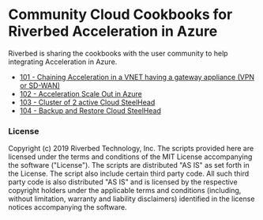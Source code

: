 # Community Cloud Cookbooks for Riverbed Acceleration in Azure

Riverbed is sharing the cookbooks with the user community to help integrating Acceleration in Azure.

- [101 - Chaining Acceleration in a VNET having a gateway appliance (VPN or SD-WAN)](./101-service-chain-gw-appliance)
- [102 - Acceleration Scale Out in Azure](./102-scale-out)
- [103 - Cluster of 2 active Cloud SteelHead](./103-deploy-active-active)
- [104 - Backup and Restore Cloud SteelHead](./104-Backup-and-Restore)

### License

Copyright (c) 2019 Riverbed Technology, Inc.
The scripts provided here are licensed under the terms and conditions of the MIT License accompanying the software ("License"). The scripts are distributed "AS IS" as set forth in the License. The script also include certain third party code. All such third party code is also distributed "AS IS" and is licensed by the respective copyright holders under the applicable terms and conditions (including, without limitation, warranty and liability disclaimers) identified in the license notices accompanying the software.
